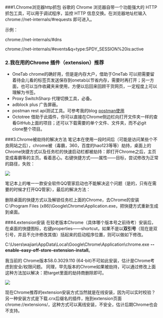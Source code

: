 ###1.Chrome浏览器http抓包
谷歌的 Chrome 浏览器自带一个功能强大的 HTTP 抓包工具，可以用于调试程序，监控 HTTP 信息交换。在浏览器地址栏输入 chrome://net-internals/#requests 即可进入。

示例：

chrome://net-internals/#dns

chrome://net-internals/#events&q=type:SPDY_SESSION%20is:active

### 2.我在用的Chrome 插件（extension）推荐
-  OneTab chrome的确好用，但是是内存大户，借助于OneTab 可以把需要留着待会儿看的标签页发送保存到onetab以节省内存，需要时再打开；另一方面，也可以当作收藏夹来使用，方便以后回来回顾干货网页，一定程度上可以理解为书签。
- Proxy SwitchSharp 代理切换工具，必备。
- adblock plus 广告屏蔽。
- postman rest api测试工具。可参考我的blog [postman使用](http://blog.csdn.net/lonelymanontheway/article/details/73320725)
- Octotree 借助于此插件，你可以直接在Chrome侧边栏向打开文件夹一样的查看GitHub上面的项目；还可以下载需要的单个文件、文件夹，而不必git clone整个项目。

###3.Chrome被劫持的解决方法
笔记本在使用一段时间后（可能是访问某些个不良网站之后），chrome被（毒霸，360，百度的hao123等等）劫持，桌面上的Chrome快捷方式以及任务栏的快速启动栏都被劫持：即打开Chrome之后，主页变成毒霸等的主页。看着恶心。右键快捷方式——属性——目标，尝试修改为正常的路径，失败：

![](http://img.blog.csdn.net/20170623012937630?watermark/2/text/aHR0cDovL2Jsb2cuY3Nkbi5uZXQvbG9uZWx5bWFub250aGV3YXk=/font/5a6L5L2T/fontsize/400/fill/I0JBQkFCMA==/dissolve/70/gravity/SouthEast)

笔记本上的唯一一款安全软件QQ管家启动也不能解决这个问题（是的，只有在需要的时候才打开QQ管家），最后的解决方法：

删除桌面的快捷方式以及解锁任务栏上面的Chrome，去Chrome的安装C:\Program Files (x86)\Google\Chrome\Application.exe，把快捷方式重新生成到桌面。

###4.extension安装
在较老版本Chrome（具体哪个版本号之前待考）安装后，在桌面的快捷图标，右键properties——shortcut，如果不是以**双引号**（现在是双引号，并且不允许修改其值）括起来的启动程序位置，则可以做如下修改。

C:\Users\wajian\AppData\Local\Google\Chrome\Application\chrome.exe **--enable-easy-off-store-extension-install**。

我当前的 Chrome版本58.0.3029.110 (64-bit)不可如此安装，估计是Chrome考虑到安全/权限问题。
同理，早先版本的Chrome如果被劫持，可以通过修改上面这种方法加以解决：把target里面的劫持商删除即可。

![](http://img.blog.csdn.net/20170623014155443?watermark/2/text/aHR0cDovL2Jsb2cuY3Nkbi5uZXQvbG9uZWx5bWFub250aGV3YXk=/font/5a6L5L2T/fontsize/400/fill/I0JBQkFCMA==/dissolve/70/gravity/SouthEast)

现在Chrome推荐的extension安装方式当然就是在线安装，因为可以实时校验？另一种安装方式是下载.crx后缀名的插件，拖到extension页面chrome://extensions/，这种方式可以离线安装，不安全，估计后期Chrome也会不支持。
